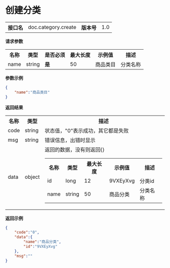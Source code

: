 
# 创建分类


<table>
    <tr>
        <th>接口名</th>
        <td>doc.category.create</td>
        <th>版本号</th>
        <td>1.0</td>
    </tr>
</table>

**请求参数**

<table>
    <tr>
        <th>名称</th>
        <th>类型</th>
        <th>是否必须</th>
        <th>最大长度</th>
        <th>示例值</th>
        <th>描述</th>
    </tr>
        <tr><td>name</td><td class="param-type">string</td><td><strong>是</strong></td><td>50</td><td>商品类目</td><td>分类名称<br/></td></tr>
    </table>

**参数示例**

```json
{
	"name":"商品类目"
}
```

**返回结果**

<table>
    <tr>
        <th>名称</th>
        <th>类型</th>
        <th>描述</th>
    </tr>
    <tr>
        <td>code</td>
        <td>string</td>
        <td>状态值，"0"表示成功，其它都是失败</td>
    </tr>
    <tr>
        <td>msg</td>
        <td>string</td>
        <td>错误信息，出错时显示</td>
    </tr>
        <tr>
        <td>data</td>
        <td>object</td>
        <td>返回的数据，没有则返回{}
            <table>
                <tr>
                    <th>名称</th>
                    <th>类型</th>
                    <th>最大长度</th>
                    <th>示例值</th>
                    <th>描述</th>
                </tr>
                                <tr><td>id</td><td>long</td><td>12</td><td>9VXEyXvg</td><td>分类id<br/></td></tr>
                                <tr><td>name</td><td>string</td><td>50</td><td>商品分类</td><td>分类名称<br/></td></tr>
                            </table>
        </td>
    </tr>
    </table>

**返回示例**

```json
{
	"code":"0",
	"data":{
		"name":"商品分类",
		"id":"9VXEyXvg"
	},
	"msg":""
}
```


